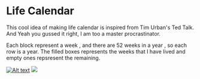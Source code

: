 # Life Calendar

This cool idea of making life calendar is inspired from Tim Urban's Ted Talk. And Yeah you gussed it right, I am too a master procrastinator.

Each block represent a week , and there are 52 weeks in a year , so each row is a year. The filled boxes represents the weeks that I have lived and empty ones repsresent the remaining.


[![Alt text](https://img.youtube.com/vi/arj7oStGLkU/0.jpg)](https://www.youtube.com/watch?v=arj7oStGLkU)
![](https://komarev.com/ghpvc/?username=vishal-codes)
